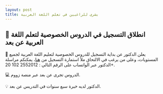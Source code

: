 ```yaml
---
layout: post
title: بشرى للراغبين في تعلم اللغة العربية
---
```


## 📢 انطلاق التسجيل في الدروس الخصوصية لتعلم اللغة العربية عن بعد 

📜 يعلن الدكتور عن بداية التسجيل للدروس الخصوصية لتعليم اللغة العربية لجميع المستويات، وعلى من يرغب في الالتحاق ملأ استمارة التسجيل من [هنا](https://forms.gle/bkasRwet9jX4azdR7)، يمكنكم مراسلة الدكتور عبر الواتساب على الرقم التالي : 2552012 102 20+.

💻 الدروس تجرى عن بعد عبر منصة زووم. 

💡 الدكتور لديه خبرة سبع سنوات في التدريس عن بعد.  




